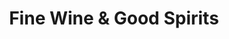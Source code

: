 ---
title: "Fine Wine & Good Spirits"
url: /pittsburgh/fine-wine-und-good-spirits-centre-avenue/
shop: Spirituosen
---